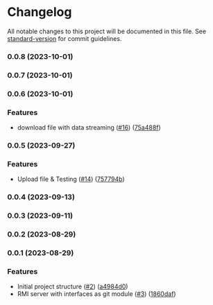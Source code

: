 # Changelog

All notable changes to this project will be documented in this file. See [standard-version](https://github.com/conventional-changelog/standard-version) for commit guidelines.

### 0.0.8 (2023-10-01)

### 0.0.7 (2023-10-01)

### 0.0.6 (2023-10-01)


### Features

* download file with data streaming ([#16](https://github.com/hawks-atlanta/worker-java/issues/16)) ([75a488f](https://github.com/hawks-atlanta/worker-java/commit/75a488f4fa2f976bcb307ff24fd392aadd597556))

### 0.0.5 (2023-09-27)


### Features

* Upload file & Testing ([#14](https://github.com/hawks-atlanta/worker-java/issues/14)) ([757794b](https://github.com/hawks-atlanta/worker-java/commit/757794bf7f570ab425b775f3c8c3f0e165642524))

### 0.0.4 (2023-09-13)

### 0.0.3 (2023-09-11)

### 0.0.2 (2023-08-29)

### 0.0.1 (2023-08-29)


### Features

* Initial project structure ([#2](https://github.com/hawks-atlanta/worker-java/issues/2)) ([a4984d0](https://github.com/hawks-atlanta/worker-java/commit/a4984d0bf48c462123784eca850ce14507d0b48b))
* RMI server with interfaces as git module ([#3](https://github.com/hawks-atlanta/worker-java/issues/3)) ([1860daf](https://github.com/hawks-atlanta/worker-java/commit/1860dafcc0c8110e8d930e280183b9b9f3d22208))
